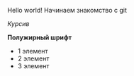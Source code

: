 Hello world!
Начинаем знакомство с git

*Курсив*

**Полужирный шрифт**

* 1 элемент
* 2 элемент
* 3 элемент